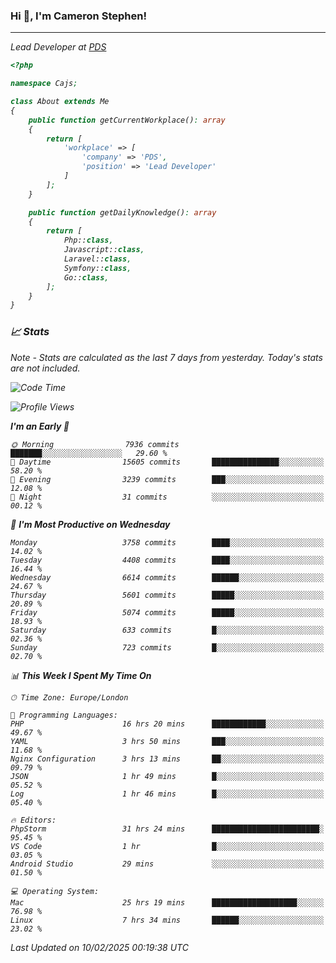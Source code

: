 ### Hi 👋, I'm Cameron Stephen!
<hr>
<p><em>Lead Developer at <a href="https://prindatasolutions.co.uk">PDS</a></p>


```php
<?php

namespace Cajs;

class About extends Me
{
    public function getCurrentWorkplace(): array
    {
        return [
            'workplace' => [
                'company' => 'PDS',
                'position' => 'Lead Developer'
            ]
        ];
    }

    public function getDailyKnowledge(): array
    {
        return [
            Php::class,
            Javascript::class,
            Laravel::class,
            Symfony::class,
            Go::class,
        ];
    }
}
```

### 📈 Stats
<p><em>Note - Stats are calculated as the last 7 days from yesterday. Today's stats are not included.</em></p>


<!--START_SECTION:waka-->
![Code Time](http://img.shields.io/badge/Code%20Time-4%2C289%20hrs%2042%20mins-blue)

![Profile Views](http://img.shields.io/badge/Profile%20Views-0-blue)

**I'm an Early 🐤** 

```text
🌞 Morning                7936 commits        ███████░░░░░░░░░░░░░░░░░░   29.60 % 
🌆 Daytime                15605 commits       ███████████████░░░░░░░░░░   58.20 % 
🌃 Evening                3239 commits        ███░░░░░░░░░░░░░░░░░░░░░░   12.08 % 
🌙 Night                  31 commits          ░░░░░░░░░░░░░░░░░░░░░░░░░   00.12 % 
```
📅 **I'm Most Productive on Wednesday** 

```text
Monday                   3758 commits        ████░░░░░░░░░░░░░░░░░░░░░   14.02 % 
Tuesday                  4408 commits        ████░░░░░░░░░░░░░░░░░░░░░   16.44 % 
Wednesday                6614 commits        ██████░░░░░░░░░░░░░░░░░░░   24.67 % 
Thursday                 5601 commits        █████░░░░░░░░░░░░░░░░░░░░   20.89 % 
Friday                   5074 commits        █████░░░░░░░░░░░░░░░░░░░░   18.93 % 
Saturday                 633 commits         █░░░░░░░░░░░░░░░░░░░░░░░░   02.36 % 
Sunday                   723 commits         █░░░░░░░░░░░░░░░░░░░░░░░░   02.70 % 
```


📊 **This Week I Spent My Time On** 

```text
🕑︎ Time Zone: Europe/London

💬 Programming Languages: 
PHP                      16 hrs 20 mins      ████████████░░░░░░░░░░░░░   49.67 % 
YAML                     3 hrs 50 mins       ███░░░░░░░░░░░░░░░░░░░░░░   11.68 % 
Nginx Configuration      3 hrs 13 mins       ██░░░░░░░░░░░░░░░░░░░░░░░   09.79 % 
JSON                     1 hr 49 mins        █░░░░░░░░░░░░░░░░░░░░░░░░   05.52 % 
Log                      1 hr 46 mins        █░░░░░░░░░░░░░░░░░░░░░░░░   05.40 % 

🔥 Editors: 
PhpStorm                 31 hrs 24 mins      ████████████████████████░   95.45 % 
VS Code                  1 hr                █░░░░░░░░░░░░░░░░░░░░░░░░   03.05 % 
Android Studio           29 mins             ░░░░░░░░░░░░░░░░░░░░░░░░░   01.50 % 

💻 Operating System: 
Mac                      25 hrs 19 mins      ███████████████████░░░░░░   76.98 % 
Linux                    7 hrs 34 mins       ██████░░░░░░░░░░░░░░░░░░░   23.02 % 
```


 Last Updated on 10/02/2025 00:19:38 UTC
<!--END_SECTION:waka-->

